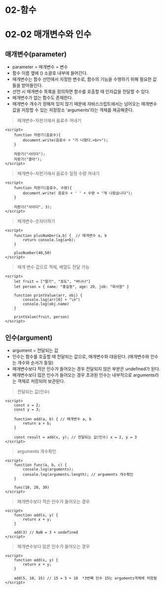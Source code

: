 # 02-함수
# 02-02 매개변수와 인수

## 매개변수(parameter)
+ parameter = 매개변수 = 변수
+ 함수 이름 옆에 () 소괄호 내부에 들어간다. 
+ 매개변수는 함수 선언에서 지정한 변수로, 함수의 기능을 수행하기 위해 필요한 값들을 받아들인다. 
+ 선언 시 매개변수 목록을 정의하면 함수를 호출할 때 인자값을 전달할 수 있다.
+ 매개변수가 없는 함수도 존재한다.
+ 매개변수 개수가 정해져 있지 않기 때문에 자바스크립트에서는 넘어오는 매개변수 값을 저장할 수 있는 저장장소 'arguments'라는 객체를 제공해준다.


> 매개변수-자판기에서 음료수 꺼내기

````
<script>
    function 자판기(음료수){
        document.write(음료수 + "가 나왔다.<br>"); 
    }

    자판기("사이다");
    자판기("콜라");
</script>
````

> 매개변수-자판기에서 음료수 일정 수량 꺼내기

````
<script>
    function 자판기(음료수, 수량){
        document.write( 음료수 + ' ' + 수량 + "개 나왔습니다"); 
    }

    자판기("사이다", 3);
</script>
````

> 매개변수-숫자더하기

````
<script>
    function plusNumber(a,b) {  // 매개변수 a, b 
        return console.log(a+b);
    }

    plusNumber(40,50)
</script>
````

> 매개 변수 값으로 객체, 배열도 전달 가능

````
<script>
    let fruit = ["딸기", "포도", "바나나"]
    let person = { name: "홍길동", age: 20, job: "회사원" }

    function printValue(arr, obj) {
        console.log(arr[0] + "\n")
        console.log(obj.name)
    }

    printValue(fruit, person)
</script>
````

## 인수(argument)
+ argument = 전달되는 값
+ 인수는 함수를 호출할 때 전달되는 값으로, 매개변수와 대응된다. (매개변수와 인수는 개수와 순서가 동일)
+ 매개변수보다 적은 인수가 들어오는 경우 전달되지 않은 부분은 undefined가 된다. 
+ 매개변수보다 많은 인수가 들어오는 경우 초과된 인수는 내부적으로 arguments라는 객체로 저장되어 보관된다.

> 전달되는 값(인수)

````
<script>
    const x = 2;
    const y = 3;

    function add(a, b) { // 매개변수 a, b 
        return a + b;
    }

    const result = add(x, y); // 전달되는 값(인수) x = 2, y = 3
</script>
````

> arguments 개수확인

````
<script>
    function func(a, b, c) {
        console.log(arguments);
        console.log(arguments.length); // arguments 개수확인
    }

    func(10, 20, 30)
</script>
````

> 매개변수보다 적은 인수가 들어오는 경우

````
<script>
    function add(x, y) {
        return x + y;
    }

    add(3) // NaN = 3 + undefined
</script>
````

> 매개변수보다 많은 인수가 들어오는 경우

````
<script>
    function add(x, y) {
        return x + y;
    }

    add(5, 10, 15) // 15 = 5 + 10  *3번째 인수 15는 arguments객체에 저장됨
</script>
````


